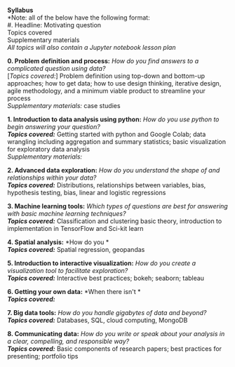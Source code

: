 **Syllabus**  
*Note: all of the below have the following format:  
#. Headline: Motivating question  
Topics covered  
Supplementary materials  
*All topics will also contain a Jupyter notebook lesson plan*

**0. Problem definition and process:** *How do you find answers to a complicated question using data?*  
[*Topics covered:*] Problem definition using top-down and bottom-up approaches; how to get data; how to use design thinking, iterative design, agile methodology, and a minimum viable product to streamline your process  
_*Supplementary materials:*_ case studies  
  
**1. Introduction to data analysis using python:** *How do you use python to begin answering your question?*  
__*Topics covered:*__ Getting started with python and Google Colab; data wrangling including aggregation and summary statistics; basic visualization for exploratory data analysis  
*Supplementary materials:*   
  
**2. Advanced data exploration:** *How do you understand the shape of and relationships within your data?*  
__*Topics covered:*__ Distributions, relationships between variables, bias, hypothesis testing, bias, linear and logistic regressions  
  
**3. Machine learning tools:** *Which types of questions are best for answering with basic machine learning techniques?*  
__*Topics covered:*__ Classification and clustering basic theory, introduction to implementation in TensorFlow and Sci-kit learn  
  
**4. Spatial analysis:** *How do you *  
__*Topics covered:*__ Spatial regression, geopandas  
  
**5. Introduction to interactive visualization:** *How do you create a visualization tool to facilitate exploration?*  
__*Topics covered:*__ Interactive best practices; bokeh; seaborn; tableau  
  
**6. Getting your own data:** *When there isn't *  
__*Topics covered:*__  
  
**7. Big data tools:** *How do you handle gigabytes of data and beyond?*  
__*Topics covered:*__ Databases, SQL, cloud computing, MongoDB  
  
**8. Communicating data:** *How do you write or speak about your analysis in a clear, compelling, and responsible way?*  
__*Topics covered:*__ Basic components of research papers; best practices for presenting; portfolio tips  
  

